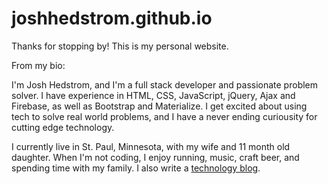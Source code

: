 # joshhedstrom.github.io

Thanks for stopping by! This is my personal website.

From my bio:

I'm Josh Hedstrom, and I'm a full stack developer and passionate problem solver. I have experience in HTML, CSS, JavaScript, jQuery, Ajax and Firebase, as well as Bootstrap and Materialize. I get excited about using tech to solve real world problems, and I have a never ending curiousity for cutting edge technology. 

I currently live in St. Paul, Minnesota, with my wife and 11 month old daughter. When I'm not coding, I enjoy running, music, craft beer, and spending time with my family. I also write a [technology blog](https://technologyinterpreted.wordpress.com/).

